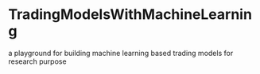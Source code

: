 # TradingModelsWithMachineLearning
a playground for building machine learning based trading models for research purpose
